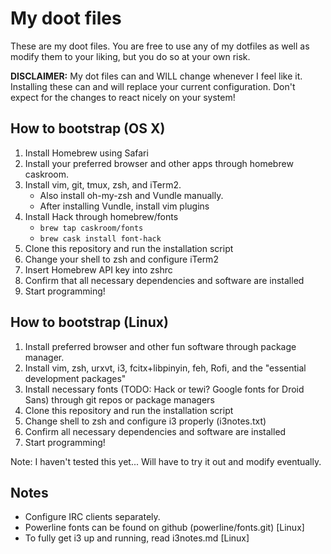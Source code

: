 # My doot files

These are my doot files. You are free to use any of my dotfiles as well as modify them to your liking, but you do so at your own risk.

**DISCLAIMER:** My dot files can and WILL change whenever I feel like it. Installing these can and will replace your current configuration. Don't expect for the changes to react nicely on your system!

## How to bootstrap (OS X)
1. Install Homebrew using Safari
2. Install your preferred browser and other apps through homebrew caskroom.
3. Install vim, git, tmux, zsh, and iTerm2.
    * Also install oh-my-zsh and Vundle manually.
    * After installing Vundle, install vim plugins
4. Install Hack through homebrew/fonts
    * ` brew tap caskroom/fonts `
    * ` brew cask install font-hack `
5. Clone this repository and run the installation script
6. Change your shell to zsh and configure iTerm2
7. Insert Homebrew API key into zshrc
8. Confirm that all necessary dependencies and software are installed
9. Start programming!

## How to bootstrap (Linux)
1. Install preferred browser and other fun software through package manager.
2. Install vim, zsh, urxvt, i3, fcitx+libpinyin, feh, Rofi, and the "essential development packages"
3. Install necessary fonts (TODO: Hack or tewi? Google fonts for Droid Sans) through git repos or package managers
4. Clone this repository and run the installation script
5. Change shell to zsh and configure i3 properly (i3notes.txt)
6. Confirm all necessary dependencies and software are installed
7. Start programming!

Note: I haven't tested this yet... Will have to try it out and modify eventually.

## Notes
- Configure IRC clients separately.
- Powerline fonts can be found on github (powerline/fonts.git) [Linux]
- To fully get i3 up and running, read i3notes.md [Linux]
